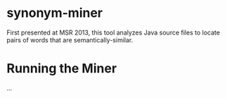 synonym-miner
=============

First presented at MSR 2013, this tool analyzes Java source files to locate pairs of words that are semantically-similar.

Running the Miner
====

...

